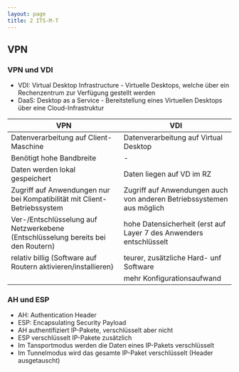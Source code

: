 ```yaml
---
layout: page
title: 2 ITS-M-T
---
```


## VPN

### VPN und VDI

- VDI: Virtual Desktop Infrastructure - Virtuelle Desktops, welche über ein Rechenzentrum zur Verfügung gestellt werden
- DaaS: Desktop as a Service - Bereitstellung eines Virtuellen Desktops über eine Cloud-Infrastruktur

|VPN|VDI|
|--|--|
|Datenverarbeitung auf Client-Maschine|Datenverarbeitung auf Virtual Desktop|
|Benötigt hohe Bandbreite|-|
|Daten werden lokal gespeichert|Daten liegen auf VD im RZ|
|Zugriff auf Anwendungen nur bei Kompatibilität mit Client-Betriebssystem|Zugriff auf Anwendungen auch von anderen Betriebssystemen aus möglich|
|Ver-/Entschlüsselung auf Netzwerkebene (Entschlüsselung bereits bei den Routern)|hohe Datensicherheit (erst auf Layer 7 des Anwenders entschlüsselt|
|relativ billig (Software auf Routern aktivieren/installieren)|teurer, zusätzliche Hard- unf Software|
||mehr Konfigurationsaufwand|

### AH und ESP

- AH: Authentication Header
- ESP: Encapsulating Security Payload
- AH authentifiziert IP-Pakete, verschlüsselt aber nicht
- ESP verschlüsselt IP-Pakete zusätzlich
- Im Tansportmodus werden die Daten eines IP-Pakets verschlüsselt
- Im Tunnelmodus wird das gesamte IP-Paket verschlüsselt (Header ausgetauscht)
